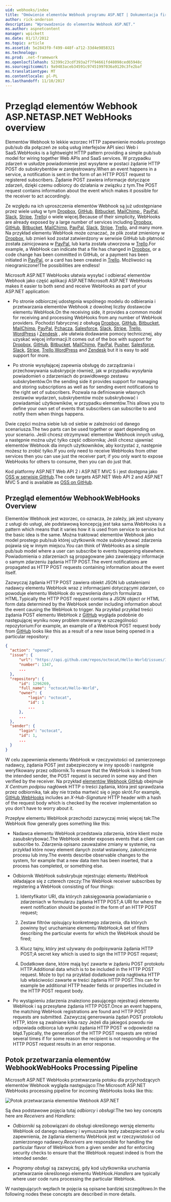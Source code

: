 ```yaml
---
uid: webhooks/index
title: "Omówienie elementów Webhook programu ASP.NET | Dokumentacja firmy Microsoft"
author: rick-anderson
description: "Wprowadzenie do elementów Webhook ASP.NET."
ms.author: aspnetcontent
manager: wpickett
ms.date: 01/17/2012
ms.topic: article
ms.assetid: 5e2843f0-f499-448f-a712-33d4e9858321
ms.technology: 
ms.prod: .net-framework
ms.openlocfilehash: 52399c23cdf393a2f7f94661fd48098ced65948c
ms.sourcegitcommit: 9a9483aceb34591c97451997036a9120c3fe2baf
ms.translationtype: MT
ms.contentlocale: pl-PL
ms.lasthandoff: 11/10/2017
---
```

# <a name="aspnet-webhooks-overview"></a><span data-ttu-id="9d490-103">Przegląd elementów Webhook ASP.NET</span><span class="sxs-lookup"><span data-stu-id="9d490-103">ASP.NET WebHooks overview</span></span>

<span data-ttu-id="9d490-104">Elementów Webhook to lekkie wzorzec HTTP zapewnienie modelu prostego pub/sub dla połączeń ze sobą usług interfejsów API sieci Web i SaaS.</span><span class="sxs-lookup"><span data-stu-id="9d490-104">WebHooks is a lightweight HTTP pattern providing a simple pub/sub model for wiring together Web APIs and SaaS services.</span></span> <span data-ttu-id="9d490-105">W przypadku zdarzeń w usłudze powiadomienie jest wysyłane w postaci żądanie HTTP POST do subskrybentów w zarejestrowany.</span><span class="sxs-lookup"><span data-stu-id="9d490-105">When an event happens in a service, a notification is sent in the form of an HTTP POST request to registered subscribers.</span></span> <span data-ttu-id="9d490-106">Żądanie POST zawiera informacje dotyczące zdarzeń, dzięki czemu odbiorcy do działania w związku z tym.</span><span class="sxs-lookup"><span data-stu-id="9d490-106">The POST request contains information about the event which makes it possible for the receiver to act accordingly.</span></span>

<span data-ttu-id="9d490-107">Ze względu na ich uproszczenia elementów Webhook są już udostępniane przez wiele usług w tym [Dropbox](http://dropbox.com/), [GitHub](http://www.github.com/), [Bitbucket](https://bitbucket.org/), [MailChimp ](http://www.mailchimp.com/), [PayPal](http://www.paypal.com/), [Slack](http://www.slack.com), [Stripe](http://www.stripe.com), [Trello](http://www.trello.com/)i o wiele więcej.</span><span class="sxs-lookup"><span data-stu-id="9d490-107">Because of their simplicity, WebHooks are already exposed by a large number of services including [Dropbox](http://dropbox.com/), [GitHub](http://www.github.com/), [Bitbucket](https://bitbucket.org/), [MailChimp](http://www.mailchimp.com/), [PayPal](http://www.paypal.com/), [Slack](http://www.slack.com), [Stripe](http://www.stripe.com), [Trello](http://www.trello.com/), and many more.</span></span> <span data-ttu-id="9d490-108">Na przykład elementu WebHook może oznaczać, że plik został zmieniony w [Dropbox](http://dropbox.com/), lub zmień kod został zatwierdzony w serwisie GitHub lub płatność została zainicjowana w [PayPal](http://www.paypal.com/), lub karta została utworzona w [ Trello](http://www.trello.com/).</span><span class="sxs-lookup"><span data-stu-id="9d490-108">For example, a WebHook can indicate that a file has changed in [Dropbox](http://dropbox.com/), or a code change has been committed in GitHub, or a payment has been initiated in [PayPal](http://www.paypal.com/), or a card has been created in [Trello](http://www.trello.com/).</span></span> <span data-ttu-id="9d490-109">Możliwości są nieograniczone!</span><span class="sxs-lookup"><span data-stu-id="9d490-109">The possibilities are endless!</span></span>

<span data-ttu-id="9d490-110">Microsoft ASP.NET WebHooks ułatwia wysyłać i odbierać elementów Webhook jako część aplikacji ASP.NET:</span><span class="sxs-lookup"><span data-stu-id="9d490-110">Microsoft ASP.NET WebHooks makes it easier to both send and receive WebHooks as part of your ASP.NET application:</span></span>

* <span data-ttu-id="9d490-111">Po stronie odbiorczej udostępnia wspólnego modelu do odbierania i przetwarzania elementów Webhook z dowolnej liczby dostawców elementu WebHook.</span><span class="sxs-lookup"><span data-stu-id="9d490-111">On the receiving side, it provides a common model for receiving and processing WebHooks from any number of WebHook providers.</span></span> <span data-ttu-id="9d490-112">Pochodzi fabrycznej z obsługą [Dropbox](http://dropbox.com/), [GitHub](http://www.github.com/), [Bitbucket](https://bitbucket.org/), [MailChimp](http://www.mailchimp.com/), [PayPal](http://www.paypal.com/), [Pchacza](http://www.pusher.com), [Salesforce](http://www.salesforce.com), [Slack](http://www.slack.com), [Stripe](http://www.stripe.com), [Trello](http://www.trello.com/),[ WordPress](http://www.wordpress.com) i [Zendesk](https://www.zendesk.com/) , ale ułatwia dodawanie pomocy technicznej, aby uzyskać więcej informacji.</span><span class="sxs-lookup"><span data-stu-id="9d490-112">It comes out of the box with support for [Dropbox](http://dropbox.com/), [GitHub](http://www.github.com/), [Bitbucket](https://bitbucket.org/), [MailChimp](http://www.mailchimp.com/), [PayPal](http://www.paypal.com/), [Pusher](http://www.pusher.com), [Salesforce](http://www.salesforce.com), [Slack](http://www.slack.com), [Stripe](http://www.stripe.com), [Trello](http://www.trello.com/),[WordPress](http://www.wordpress.com) and [Zendesk](https://www.zendesk.com/) but it is easy to add support for more.</span></span>

* <span data-ttu-id="9d490-113">Po stronie wysyłającej zapewnia obsługę do zarządzania i przechowywania subskrypcje również, jak w przypadku wysyłania powiadomień o zdarzeniach do prawidłowego zestawu subskrybentów.</span><span class="sxs-lookup"><span data-stu-id="9d490-113">On the sending side it provides support for managing and storing subscriptions as well as for sending event notifications to the right set of subscribers.</span></span> <span data-ttu-id="9d490-114">Pozwala na definiowanie własnych zestawów wydarzeń, subskrybentów może subskrybować i powiadamiać użytkowników, w przypadku elementów.</span><span class="sxs-lookup"><span data-stu-id="9d490-114">This allows you to define your own set of events that subscribers can subscribe to and notify them when things happens.</span></span>

<span data-ttu-id="9d490-115">Dwie części można siebie lub od siebie w zależności od danego scenariusza.</span><span class="sxs-lookup"><span data-stu-id="9d490-115">The two parts can be used together or apart depending on your scenario.</span></span> <span data-ttu-id="9d490-116">Jeśli chcesz otrzymywać elementów Webhook innych usług, a następnie można użyć tylko część odbiornika; Jeśli chcesz ujawniać elementów Webhook dla innych użytkowników, aby korzystać z, następnie możesz to zrobić tylko.</span><span class="sxs-lookup"><span data-stu-id="9d490-116">If you only need to receive WebHooks from other services then you can use just the receiver part; if you only want to expose WebHooks for others to consume, then you can do just that.</span></span>

<span data-ttu-id="9d490-117">Kod platformy ASP.NET Web API 2 i ASP.NET MVC 5 i jest dostępna jako [OSS w serwisie GitHub](https://github.com/aspnet/WebHooks).</span><span class="sxs-lookup"><span data-stu-id="9d490-117">The code targets ASP.NET Web API 2 and ASP.NET MVC 5 and is available as [OSS on GitHub](https://github.com/aspnet/WebHooks).</span></span>

## <a name="webhooks-overview"></a><span data-ttu-id="9d490-118">Przegląd elementów Webhook</span><span class="sxs-lookup"><span data-stu-id="9d490-118">WebHooks Overview</span></span>

<span data-ttu-id="9d490-119">Elementów Webhook jest wzorzec, co oznacza, że zależy, jak jest używany z usługi do usługi, ale podstawową koncepcją jest taka sama.</span><span class="sxs-lookup"><span data-stu-id="9d490-119">WebHooks is a pattern which means that it varies how it is used from service to service but the basic idea is the same.</span></span> <span data-ttu-id="9d490-120">Można traktować elementów Webhook jako model prostego pub/sub której użytkownik może subskrybować zdarzenia pojawia się w innym miejscu.</span><span class="sxs-lookup"><span data-stu-id="9d490-120">You can think of WebHooks as a simple pub/sub model where a user can subscribe to events happening elsewhere.</span></span> <span data-ttu-id="9d490-121">Powiadomienia o zdarzeniach są propagowane jako zawierający informacje o samym zdarzeniu żądania HTTP POST.</span><span class="sxs-lookup"><span data-stu-id="9d490-121">The event notifications are propagated as HTTP POST requests containing information about the event itself.</span></span>

<span data-ttu-id="9d490-122">Zazwyczaj żądania HTTP POST zawiera obiekt JSON lub ustaleniami nadawcy elementu WebHook wraz z informacjami dotyczącymi zdarzeń, co powoduje elementu WebHook do wyzwolenia danych formularza HTML.</span><span class="sxs-lookup"><span data-stu-id="9d490-122">Typically the HTTP POST request contains a JSON object or HTML form data determined by the WebHook sender including information about the event causing the WebHook to trigger.</span></span> <span data-ttu-id="9d490-123">Na przykład przykład treści żądania POST elementu WebHook z [GitHub](http://www.github.com/) wygląda podobnie do następującej wyniku nowy problem otwierany w szczególności repozytorium:</span><span class="sxs-lookup"><span data-stu-id="9d490-123">For example, an example of a WebHook POST request body from [GitHub](http://www.github.com/) looks like this as a result of a new issue being opened in a particular repository:</span></span>

```json
{
  "action": "opened",
  "issue": {
      "url": "https://api.github.com/repos/octocat/Hello-World/issues/1347",
      "number": 1347,
      ...
  },
  "repository": {
      "id": 1296269,
      "full_name": "octocat/Hello-World",
      "owner": {
          "login": "octocat",
          "id": 1
          ...
      },
      ...
  },
  "sender": {
      "login": "octocat",
      "id": 1,
      ...
  }
}
```

<span data-ttu-id="9d490-124">W celu zapewnienia elementu WebHook w rzeczywistości od zamierzonego nadawcy, żądania POST jest zabezpieczony w inny sposób i następnie weryfikowany przez odbiornik.</span><span class="sxs-lookup"><span data-stu-id="9d490-124">To ensure that the WebHook is indeed from the intended sender, the POST request is secured in some way and then verified by the receiver.</span></span> <span data-ttu-id="9d490-125">Na przykład [elementów Webhook GitHub](https://developer.github.com/webhooks/) obejmuje *X Centrum podpisu* nagłówek HTTP o treści żądania, która jest sprawdzana przez odbiornika, tak aby nie trzeba martwić się o jego skrót.</span><span class="sxs-lookup"><span data-stu-id="9d490-125">For example, [GitHub WebHooks](https://developer.github.com/webhooks/) includes an *X-Hub-Signature* HTTP header with a hash of the request body which is checked by the receiver implementation so you don't have to worry about it.</span></span>

<span data-ttu-id="9d490-126">Przepływ elementu WebHook przechodzi zazwyczaj mniej więcej tak:</span><span class="sxs-lookup"><span data-stu-id="9d490-126">The WebHook flow generally goes something like this:</span></span>

* <span data-ttu-id="9d490-127">Nadawca elementu WebHook przedstawia zdarzenia, które klient może zasubskrybować.</span><span class="sxs-lookup"><span data-stu-id="9d490-127">The WebHook sender exposes events that a client can subscribe to.</span></span> <span data-ttu-id="9d490-128">Zdarzenia opisano zauważalne zmiany w systemie, na przykład które nowy element danych został wstawiony, zakończenie procesu lub inny.</span><span class="sxs-lookup"><span data-stu-id="9d490-128">The events describe observable changes to the system, for example that a new data item has been inserted, that a process has completed, or something else.</span></span>

* <span data-ttu-id="9d490-129">Odbiornik WebHook subskrybuje rejestrując elementu WebHook składające się z czterech rzeczy:</span><span class="sxs-lookup"><span data-stu-id="9d490-129">The WebHook receiver subscribes by registering a WebHook consisting of four things:</span></span>

     1. <span data-ttu-id="9d490-130">Identyfikator URI, dla których zaksięgowania powiadamianie o zdarzeniach w formularzu żądania HTTP POST;</span><span class="sxs-lookup"><span data-stu-id="9d490-130">A URI for where the event notification should be posted in the form of an HTTP POST request;</span></span>

     2. <span data-ttu-id="9d490-131">Zestaw filtrów opisujący konkretnego zdarzenia, dla których powinny być uruchamiane elementu WebHook;</span><span class="sxs-lookup"><span data-stu-id="9d490-131">A set of filters describing the particular events for which the WebHook should be fired;</span></span>

     3. <span data-ttu-id="9d490-132">Klucz tajny, który jest używany do podpisywania żądania HTTP POST;</span><span class="sxs-lookup"><span data-stu-id="9d490-132">A secret key which is used to sign the HTTP POST request;</span></span>

     4. <span data-ttu-id="9d490-133">Dodatkowe dane, które mają być zawarte w żądaniu POST protokołu HTTP.</span><span class="sxs-lookup"><span data-stu-id="9d490-133">Additional data which is to be included in the HTTP POST request.</span></span> <span data-ttu-id="9d490-134">Może to być na przykład dodatkowe pola nagłówka HTTP lub właściwości zawarte w treści żądania HTTP POST.</span><span class="sxs-lookup"><span data-stu-id="9d490-134">This can for example be additional HTTP header fields or properties included in the HTTP POST request body.</span></span>

* <span data-ttu-id="9d490-135">Po wystąpieniu zdarzenia znaleziono pasującego rejestracji elementu WebHook i są przesyłane żądania HTTP POST.</span><span class="sxs-lookup"><span data-stu-id="9d490-135">Once an event happens, the matching WebHook registrations are found and HTTP POST requests are submitted.</span></span> <span data-ttu-id="9d490-136">Zazwyczaj generowania żądań POST protokołu HTTP, które są zwalniane kilka razy Jeżeli dla jakiegoś powodu nie odpowiada odbiorca lub wyniki żądania HTTP POST w odpowiedzi na błąd.</span><span class="sxs-lookup"><span data-stu-id="9d490-136">Typically, the generation of the HTTP POST requests are retried several times if for some reason the recipient is not responding or the HTTP POST request results in an error response.</span></span>

## <a name="webhooks-processing-pipeline"></a><span data-ttu-id="9d490-137">Potok przetwarzania elementów Webhook</span><span class="sxs-lookup"><span data-stu-id="9d490-137">WebHooks Processing Pipeline</span></span>

<span data-ttu-id="9d490-138">Microsoft ASP.NET WebHooks przetwarzania potoku dla przychodzących elementów Webhook wygląda następująco:</span><span class="sxs-lookup"><span data-stu-id="9d490-138">The Microsoft ASP.NET WebHooks processing pipeline for incoming WebHooks looks like this:</span></span>

![Potok przetwarzania elementów Webhook ASP.NET](_static/WebHookReceivers.png)

<span data-ttu-id="9d490-140">Są dwa podstawowe pojęcia tutaj *odbiorcy* i *obsługi*:</span><span class="sxs-lookup"><span data-stu-id="9d490-140">The two key concepts here are *Receivers* and *Handlers*:</span></span>

* <span data-ttu-id="9d490-141">*Odbiorniki* są zobowiązani do obsługi określonego wersję elementu WebHook od danego nadawcy i wymuszania testy zabezpieczeń w celu zapewnienia, że żądania elementu WebHook jest w rzeczywistości od zamierzonego nadawcy.</span><span class="sxs-lookup"><span data-stu-id="9d490-141">*Receivers* are responsible for handling the particular flavor of WebHook from a given sender and for enforcing security checks to ensure that the WebHook request indeed is from the intended sender.</span></span>

* <span data-ttu-id="9d490-142">*Programy obsługi* są zazwyczaj, gdy kod użytkownika uruchamia przetwarzanie określonego elementu WebHook.</span><span class="sxs-lookup"><span data-stu-id="9d490-142">*Handlers* are typically where user code runs processing the particular WebHook.</span></span>

<span data-ttu-id="9d490-143">W następujących węzłach te pojęcia są opisane bardziej szczegółowo.</span><span class="sxs-lookup"><span data-stu-id="9d490-143">In the following nodes these concepts are described in more details.</span></span>
